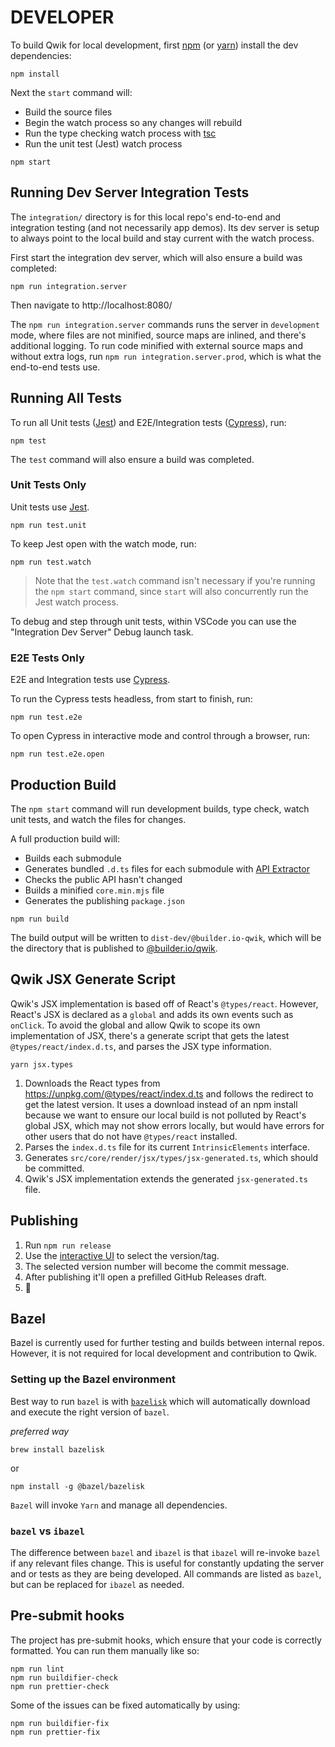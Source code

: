 # DEVELOPER

To build Qwik for local development, first [npm](https://docs.npmjs.com/) (or [yarn](https://yarnpkg.com/)) install the dev dependencies:

```
npm install
```

Next the `start` command will:

- Build the source files
- Begin the watch process so any changes will rebuild
- Run the type checking watch process with [tsc](https://www.typescriptlang.org/docs/handbook/compiler-options.html)
- Run the unit test (Jest) watch process

```
npm start
```

## Running Dev Server Integration Tests

The `integration/` directory is for this local repo's end-to-end and integration testing (and not necessarily app demos). Its dev server is setup to always point to the local build and stay current with the watch process.

First start the integration dev server, which will also ensure a build was completed:

```
npm run integration.server
```

Then navigate to http://localhost:8080/

The `npm run integration.server` commands runs the server in `development` mode, where files are not minified, source maps are inlined, and there's additional logging. To run code minified with external source maps and without extra logs, run `npm run integration.server.prod`, which is what the end-to-end tests use.

## Running All Tests

To run all Unit tests ([Jest](https://jestjs.io/)) and E2E/Integration tests ([Cypress](https://www.cypress.io/)), run:

```
npm test
```

The `test` command will also ensure a build was completed.

### Unit Tests Only

Unit tests use [Jest](https://jestjs.io/).

```
npm run test.unit
```

To keep Jest open with the watch mode, run:

```
npm run test.watch
```

> Note that the `test.watch` command isn't necessary if you're running the `npm start` command, since `start` will also concurrently run the Jest watch process.

To debug and step through unit tests, within VSCode you can use the "Integration Dev Server" Debug launch task.

### E2E Tests Only

E2E and Integration tests use [Cypress](https://www.cypress.io/).

To run the Cypress tests headless, from start to finish, run:

```
npm run test.e2e
```

To open Cypress in interactive mode and control through a browser, run:

```
npm run test.e2e.open
```

## Production Build

The `npm start` command will run development builds, type check, watch unit tests, and watch the files for changes.

A full production build will:

- Builds each submodule
- Generates bundled `.d.ts` files for each submodule with [API Extractor](https://api-extractor.com/)
- Checks the public API hasn't changed
- Builds a minified `core.min.mjs` file
- Generates the publishing `package.json`

```
npm run build
```

The build output will be written to `dist-dev/@builder.io-qwik`, which will be the directory that is published
to [@builder.io/qwik](https://www.npmjs.com/package/@builder.io/qwik).

## Qwik JSX Generate Script

Qwik's JSX implementation is based off of React's `@types/react`. However, React's JSX is declared as a `global` and adds its own events such as `onClick`. To avoid the global and allow Qwik to scope its own implementation of JSX, there's a generate script that gets the latest `@types/react/index.d.ts`, and parses the JSX type information.

```
yarn jsx.types
```

1. Downloads the React types from https://unpkg.com/@types/react/index.d.ts
   and follows the redirect to get the latest version. It uses a download
   instead of an npm install because we want to ensure our local build is not
   polluted by React's global JSX, which may not show errors locally, but would
   have errors for other users that do not have `@types/react` installed.
2. Parses the `index.d.ts` file for its current `IntrinsicElements` interface.
3. Generates `src/core/render/jsx/types/jsx-generated.ts`, which should be committed.
4. Qwik's JSX implementation extends the generated `jsx-generated.ts` file.

## Publishing

1. Run `npm run release`
2. Use the [interactive UI](https://www.npmjs.com/package/np) to select the version/tag.
3. The selected version number will become the commit message.
4. After publishing it'll open a prefilled GitHub Releases draft.
5. 🚀

## Bazel

Bazel is currently used for further testing and builds between internal repos. However, it is not required for local development and contribution to Qwik.

### Setting up the Bazel environment

Best way to run `bazel` is with [`bazelisk`](https://github.com/bazelbuild/bazelisk) which will automatically download and execute the right version of `bazel`.

_preferred way_

```
brew install bazelisk
```

or

```
npm install -g @bazel/bazelisk
```

`Bazel` will invoke `Yarn` and manage all dependencies.

### `bazel` vs `ibazel`

The difference between `bazel` and `ibazel` is that `ibazel` will re-invoke `bazel` if any relevant files change. This is useful for constantly updating the server and or tests as they are being developed. All commands are listed as `bazel`, but can be replaced for `ibazel` as needed.

## Pre-submit hooks

The project has pre-submit hooks, which ensure that your code is correctly formatted. You can run them manually like so:

```
npm run lint
npm run buildifier-check
npm run prettier-check
```

Some of the issues can be fixed automatically by using:

```
npm run buildifier-fix
npm run prettier-fix
```
